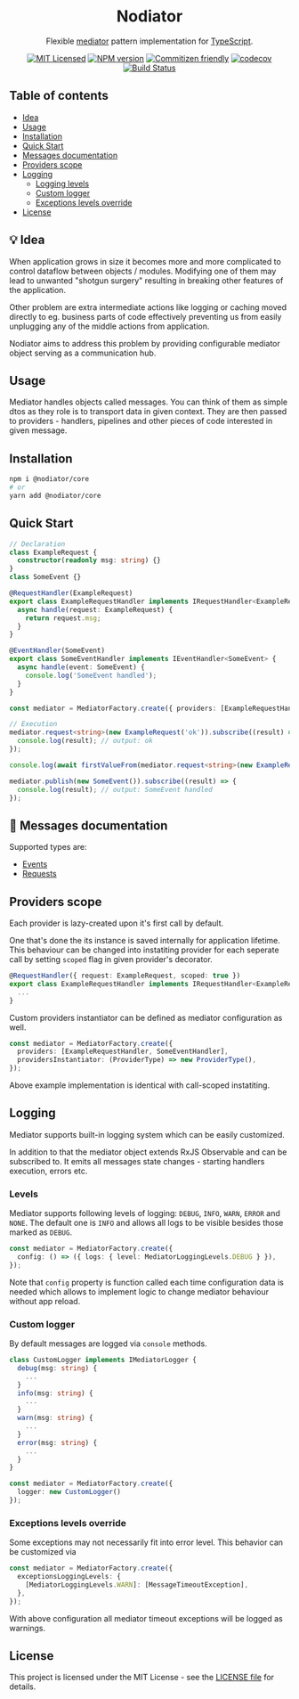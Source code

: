 <h1 align="center">Nodiator</h1>

<div align="center">

Flexible [mediator](https://refactoring.guru/design-patterns/mediator) pattern implementation for [TypeScript](https://www.typescriptlang.org).

[![MIT Licensed](https://img.shields.io/badge/License-MIT-brightgreen)](/LICENSE)
[![NPM version](https://img.shields.io/npm/v/@nodiator/core.svg)](https://www.npmjs.com/package/@nodiator/core)
[![Commitizen friendly](https://img.shields.io/badge/commitizen-friendly-brightgreen.svg)](http://commitizen.github.io/cz-cli)
[![codecov](https://codecov.io/gh/Matii96/nodiator/branch/main/graph/badge.svg?token=RMLVVV7C0O)](https://codecov.io/gh/Matii96/nodiator)
[![Build Status](https://github.com/Matii96/nodiator/workflows/main-build/badge.svg?branch=main)](https://github.com/Matii96/nodiator/actions?workflow=main-build)

</div>

## Table of contents

- [Idea](#idea)
- [Usage](#usage)
- [Installation](#installation)
- [Quick Start](#quick_start)
- [Messages documentation](#messages)
- [Providers scope](#providers_scope)
- [Logging](#logging)
  - [Logging levels](#logging_levels)
  - [Custom logger](#logging_custom_logger)
  - [Exceptions levels override](#logging_exceptions_levels)
- [License](#license)

## 💡 Idea

<a name="idea"></a>

When application grows in size it becomes more and more complicated to control dataflow between objects / modules. Modifying one of them may lead to unwanted "shotgun surgery" resulting in breaking other features of the application.

Other problem are extra intermediate actions like logging or caching moved directly to eg. business parts of code effectively preventing us from easily unplugging any of the middle actions from application.

Nodiator aims to address this problem by providing configurable mediator object serving as a communication hub.

## Usage

<a name="usage"></a>

Mediator handles objects called messages. You can think of them as simple dtos as they role is to transport data in given context. They are then passed to providers - handlers, pipelines and other pieces of code interested in given message.

## Installation

<a name="installation"></a>

```bash
npm i @nodiator/core
# or
yarn add @nodiator/core
```

## Quick Start

<a name="quick_start"></a>

```ts
// Declaration
class ExampleRequest {
  constructor(readonly msg: string) {}
}
class SomeEvent {}

@RequestHandler(ExampleRequest)
export class ExampleRequestHandler implements IRequestHandler<ExampleRequest, string> {
  async handle(request: ExampleRequest) {
    return request.msg;
  }
}

@EventHandler(SomeEvent)
export class SomeEventHandler implements IEventHandler<SomeEvent> {
  async handle(event: SomeEvent) {
    console.log('SomeEvent handled');
  }
}

const mediator = MediatorFactory.create({ providers: [ExampleRequestHandler, SomeEventHandler] });

// Execution
mediator.request<string>(new ExampleRequest('ok')).subscribe((result) => {
  console.log(result); // output: ok
});

console.log(await firstValueFrom(mediator.request<string>(new ExampleRequest('async ok')))); // output: async ok

mediator.publish(new SomeEvent()).subscribe((result) => {
  console.log(result); // output: SomeEvent handled
});
```

## 📖 Messages documentation

<a name="messages"></a>

Supported types are:

- [Events](https://github.com/Matii96/nodiator/tree/main/packages/core/docs/events.md)
- [Requests](https://github.com/Matii96/nodiator/tree/main/packages/core/docs/requests.md)

## Providers scope

<a name="providers_scope"></a>

Each provider is lazy-created upon it's first call by default.

One that's done the its instance is saved internally for application lifetime. This behaviour can be changed into instatiting provider for each seperate call by setting `scoped` flag in given provider's decorator.

```ts
@RequestHandler({ request: ExampleRequest, scoped: true })
export class ExampleRequestHandler implements IRequestHandler<ExampleRequest, string> {
  ...
}
```

Custom providers instantiator can be defined as mediator configuration as well.

```ts
const mediator = MediatorFactory.create({
  providers: [ExampleRequestHandler, SomeEventHandler],
  providersInstantiator: (ProviderType) => new ProviderType(),
});
```

Above example implementation is identical with call-scoped instatiting.

## Logging

<a name="logging"></a>

Mediator supports built-in logging system which can be easily customized.

In addition to that the mediator object extends RxJS Observable and can be subscribed to. It emits all messages state changes - starting handlers execution, errors etc.

### Levels

<a name="logging_levels"></a>

Mediator supports following levels of logging: `DEBUG`, `INFO`, `WARN`, `ERROR` and `NONE`. The default one is `INFO` and allows all logs to be visible besides those marked as `DEBUG`.

```ts
const mediator = MediatorFactory.create({
  config: () => ({ logs: { level: MediatorLoggingLevels.DEBUG } }),
});
```

Note that `config` property is function called each time configuration data is needed which allows to implement logic to change mediator behaviour without app reload.

### Custom logger

<a name="logging_custom_logger"></a>

By default messages are logged via `console` methods.

```ts
class CustomLogger implements IMediatorLogger {
  debug(msg: string) {
    ...
  }
  info(msg: string) {
    ...
  }
  warn(msg: string) {
    ...
  }
  error(msg: string) {
    ...
  }
}

const mediator = MediatorFactory.create({
  logger: new CustomLogger()
});
```

### Exceptions levels override

<a name="logging_exceptions_levels"></a>

Some exceptions may not necessarily fit into error level. This behavior can be customized via

```ts
const mediator = MediatorFactory.create({
  exceptionsLoggingLevels: {
    [MediatorLoggingLevels.WARN]: [MessageTimeoutException],
  },
});
```

With above configuration all mediator timeout exceptions will be logged as warnings.

## License

<a name="license"></a>

This project is licensed under the MIT License - see the [LICENSE file](https://github.com/Matii96/nodiator/tree/main/LICENSE) for details.

